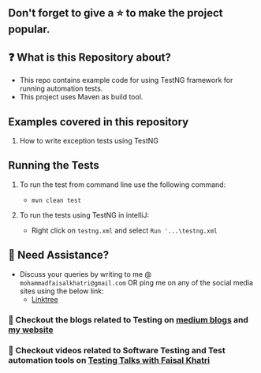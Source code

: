 ## Don't forget to give a :star: to make the project popular.

## :question: What is this Repository about?

- This repo contains example code for using TestNG framework for running automation tests.
- This project uses Maven as build tool.

## Examples covered in this repository

1. How to write exception tests using TestNG

## Running the Tests

1. To run the test from command line use the following command:

    - `mvn clean test` 

2. To run the tests using TestNG in intelliJ:

    - Right click on `testng.xml` and select `Run '...\testng.xml`

## 🧬 Need Assistance?

- Discuss your queries by writing to me @ `mohammadfaisalkhatri@gmail.com`
  OR ping me on any of the social media sites using the below link:
    - [Linktree](https://linktr.ee/faisalkhatri)

### :thought_balloon: Checkout the blogs related to Testing on [medium blogs](https://medium.com/@iamfaisalkhatri) and [my website](https://mfaisalkhatri.github.io)

### :bookmark: Checkout videos related to Software Testing and Test automation tools on [Testing Talks with Faisal Khatri](https://www.youtube.com/@faisalkhatriqa)